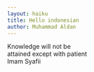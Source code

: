 ```yaml
---
layout: haiku
title: Hello indonesian
author: Muhammad Aldan
---
```


Knowledge will not be<br>
attained except with patient<br>
Imam Syafii<br>
